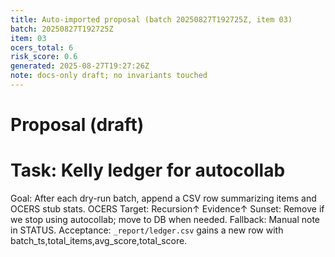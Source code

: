 ```yaml
---
title: Auto-imported proposal (batch 20250827T192725Z, item 03)
batch: 20250827T192725Z
item: 03
ocers_total: 6
risk_score: 0.6
generated: 2025-08-27T19:27:26Z
note: docs-only draft; no invariants touched
---
```


# Proposal (draft)
# Task: Kelly ledger for autocollab
Goal: After each dry-run batch, append a CSV row summarizing items and OCERS stub stats.
OCERS Target: Recursion↑ Evidence↑
Sunset: Remove if we stop using autocollab; move to DB when needed.
Fallback: Manual note in STATUS.
Acceptance: `_report/ledger.csv` gains a new row with batch_ts,total_items,avg_score,total_score.
